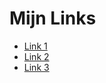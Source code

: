 
<html lang="nl">
<head>
    <meta charset="UTF-8">
    <meta name="viewport" content="width=device-width, initial-scale=1.0">
    <title>Mijn Links</title>
</head>
<body>
    <h1>Mijn Links</h1>
    <ul>
        <li><a href="https://voorbeeld1.com">Link 1</a></li>
        <li><a href="https://voorbeeld2.com">Link 2</a></li>
        <li><a href="https://voorbeeld3.com">Link 3</a></li>
    </ul>
</body>
</html>
